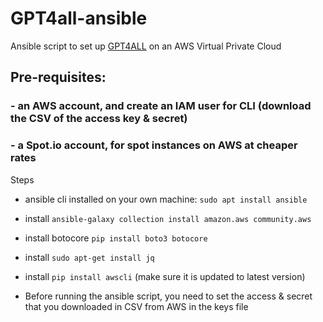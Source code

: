 # GPT4all-ansible
Ansible script to set up [GPT4ALL](https://github.com/nomic-ai/gpt4all) on an AWS Virtual Private Cloud
## Pre-requisites:
### - an AWS account, and create an IAM user for CLI (download the CSV of the access key & secret)
### - a Spot.io account, for spot instances on AWS at cheaper rates

Steps
- ansible cli installed on your own machine:
```sudo apt install ansible```

- install
```ansible-galaxy collection install amazon.aws community.aws```

- install botocore
```pip install boto3 botocore```

- install 
```sudo apt-get install jq```

- install
```pip install awscli``` (make sure it is updated to latest version)

- Before running the ansible script, you need to set the access & secret that you downloaded in CSV from AWS in the keys file

